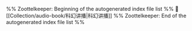 %% Zoottelkeeper: Beginning of the autogenerated index file list  %%
📄 [[Collection/audio-book/科幻讲播|科幻讲播]]
%% Zoottelkeeper: End of the autogenerated index file list  %%
